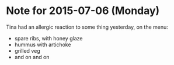 # Note for 2015-07-06 (Monday)

Tina had an allergic reaction to some thing yesterday, on the menu:

- spare ribs, with honey glaze
- hummus with artichoke
- grilled veg
- and on and on
